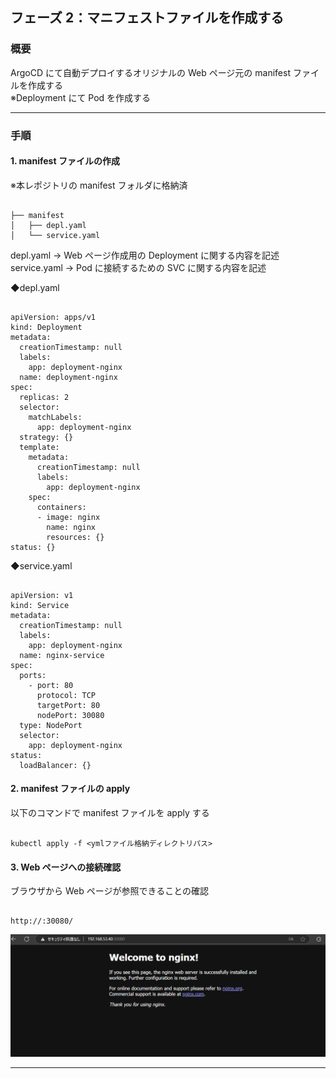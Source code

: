 ## フェーズ 2：マニフェストファイルを作成する

### 概要

ArgoCD にて自動デプロイするオリジナルの Web ページ元の manifest ファイルを作成する  
※Deployment にて Pod を作成する

---

### 手順

#### 1. manifest ファイルの作成

※本レポジトリの manifest フォルダに格納済

<pre><code>
├── manifest
│   ├── depl.yaml
│   └── service.yaml
</code></pre>

depl.yaml → Web ページ作成用の Deployment に関する内容を記述  
service.yaml → Pod に接続するための SVC に関する内容を記述

◆depl.yaml

<pre><code>
apiVersion: apps/v1
kind: Deployment
metadata:
  creationTimestamp: null
  labels:
    app: deployment-nginx
  name: deployment-nginx
spec:
  replicas: 2
  selector:
    matchLabels:
      app: deployment-nginx
  strategy: {}
  template:
    metadata:
      creationTimestamp: null
      labels:
        app: deployment-nginx
    spec:
      containers:
      - image: nginx
        name: nginx
        resources: {}
status: {}
</code></pre>

◆service.yaml

<pre><code>
apiVersion: v1
kind: Service
metadata:
  creationTimestamp: null
  labels:
    app: deployment-nginx
  name: nginx-service
spec:
  ports:
    - port: 80
      protocol: TCP
      targetPort: 80
      nodePort: 30080
  type: NodePort
  selector:
    app: deployment-nginx
status:
  loadBalancer: {}
</code></pre>

#### 2. manifest ファイルの apply

以下のコマンドで manifest ファイルを apply する

<pre><code>
kubectl apply -f &lt;ymlファイル格納ディレクトリパス&gt;
</code></pre>

#### 3. Web ページへの接続確認

ブラウザから Web ページが参照できることの確認

<pre><code>
http://<eth0のIPアドレス>:30080/  
</code></pre>

![Webページ画面](picture/2-1.web_sample.png)

---
